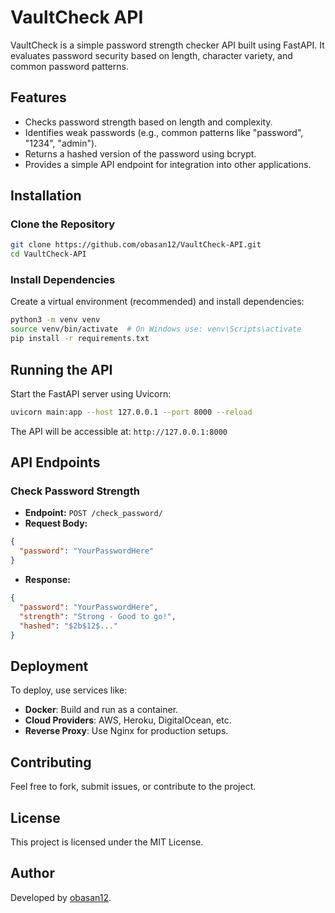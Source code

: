 
# VaultCheck API

VaultCheck is a simple password strength checker API built using FastAPI. It evaluates password security based on length, character variety, and common password patterns.

## Features
- Checks password strength based on length and complexity.
- Identifies weak passwords (e.g., common patterns like "password", "1234", "admin").
- Returns a hashed version of the password using bcrypt.
- Provides a simple API endpoint for integration into other applications.

## Installation

### Clone the Repository
```bash
git clone https://github.com/obasan12/VaultCheck-API.git
cd VaultCheck-API
```

### Install Dependencies
Create a virtual environment (recommended) and install dependencies:
```bash
python3 -m venv venv
source venv/bin/activate  # On Windows use: venv\Scripts\activate
pip install -r requirements.txt
```

## Running the API

Start the FastAPI server using Uvicorn:
```bash
uvicorn main:app --host 127.0.0.1 --port 8000 --reload
```
The API will be accessible at: `http://127.0.0.1:8000`

## API Endpoints

### Check Password Strength
- **Endpoint:** `POST /check_password/`
- **Request Body:**
```json
{
  "password": "YourPasswordHere"
}
```
- **Response:**
```json
{
  "password": "YourPasswordHere",
  "strength": "Strong - Good to go!",
  "hashed": "$2b$12$..."
}
```

## Deployment
To deploy, use services like:
- **Docker**: Build and run as a container.
- **Cloud Providers**: AWS, Heroku, DigitalOcean, etc.
- **Reverse Proxy**: Use Nginx for production setups.

## Contributing
Feel free to fork, submit issues, or contribute to the project.

## License
This project is licensed under the MIT License.

## Author
Developed by [obasan12](https://github.com/obasan12).

